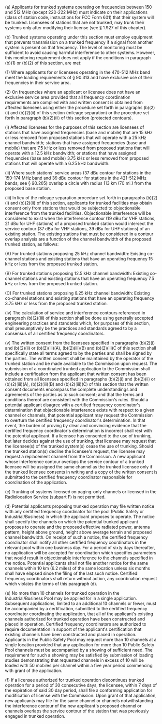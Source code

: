 (a) Applicants for trunked systems operating on frequencies between 150 and 512 MHz (except 220-222 MHz) must indicate on their applications (class of station code, instructions for FCC Form 601) that their system will be trunked. Licensees of stations that are not trunked, may trunk their systems only after modifying their license (see § 1.927 of this chapter).

(b) Trunked systems operating under this section must employ equipment that prevents transmission on a trunked frequency if a signal from another system is present on that frequency. The level of monitoring must be sufficient to avoid causing harmful interference to other systems. However, this monitoring requirement does not apply if the conditions in paragraph (b)(1) or (b)(2) of this section, are met:

(1) Where applicants for or licensees operating in the 470-512 MHz band meet the loading requirements of § 90.313 and have exclusive use of their frequencies in their service area.

(2) On frequencies where an applicant or licensee does not have an exclusive service area provided that all frequency coordination requirements are complied with and written consent is obtained from affected licensees using either the procedure set forth in paragraphs (b)(2)(i) and (b)(2)(ii) of this section (mileage separation) or the procedure set forth in paragraph (b)(2)(iii) of this section (protected contours).

(i) Affected licensees for the purposes of this section are licensees of stations that have assigned frequencies (base and mobile) that are 15 kHz or less removed from proposed stations that will operate with a 25 kHz channel bandwidth; stations that have assigned frequencies (base and mobile) that are 7.5 kHz or less removed from proposed stations that will operate with a 12.5 kHz bandwidth; or stations that have assigned frequencies (base and mobile) 3.75 kHz or less removed from proposed stations that will operate with a 6.25 kHz bandwidth.

(ii) Where such stations' service areas (37 dBu contour for stations in the 150-174 MHz band and 39 dBu contour for stations in the 421-512 MHz bands; see § 90.205) overlap a circle with radius 113 km (70 mi.) from the proposed base station.

(iii) In lieu of the mileage separation procedure set forth in paragraphs (b)(2)(i) and (b)(2)(ii) of this section, applicants for trunked facilities may obtain consent only from stations that would be subjected to objectionable interference from the trunked facilities. Objectionable interference will be considered to exist when the interference contour (19 dBu for VHF stations, 21 dBu for UHF stations) of a proposed trunked station would intersect the service contour (37 dBu for VHF stations, 39 dBu for UHF stations) of an existing station. The existing stations that must be considered in a contour overlap analysis are a function of the channel bandwidth of the proposed trunked station, as follows:
              

(A) For trunked stations proposing 25 kHz channel bandwidth: Existing co-channel stations and existing stations that have an operating frequency 15 kHz or less from the proposed trunked station.

(B) For trunked stations proposing 12.5 kHz channel bandwidth: Existing co-channel stations and existing stations that have an operating frequency 7.5 kHz or less from the proposed trunked station.

(C) For trunked stations proposing 6.25 kHz channel bandwidth: Existing co-channel stations and existing stations that have an operating frequency 3.75 kHz or less from the proposed trunked station.

(iv) The calculation of service and interference contours referenced in paragraph (b)(2)(iii) of this section shall be done using generally accepted engineering practices and standards which, for purposes of this section, shall presumptively be the practices and standards agreed to by a consensus of all certified frequency coordinators.

(v) The written consent from the licensees specified in paragraphs (b)(2)(i) and (b)(2)(ii) or (b)(2)(iii)(A), (b)(2)(iii)(B) and (b)(2)(iii)C of this section shall specifically state all terms agreed to by the parties and shall be signed by the parties. The written consent shall be maintained by the operator of the trunked station and be made available to the Commission upon request. The submission of a coordinated trunked application to the Commission shall include a certification from the applicant that written consent has been obtained from all licensees specified in paragraphs (b)(2)(i) and (b)(2)(ii) or (b)(2)(iii)(A), (b)(2)(iii)(B) and (b)(2)(iii)(C) of this section that the written consent documents encompass the complete understandings and agreements of the parties as to such consent; and that the terms and conditions thereof are consistent with the Commission's rules. Should a potential applicant disagree with a certified frequency coordinator's determination that objectionable interference exists with respect to a given channel or channels, that potential applicant may request the Commission to overturn the certified frequency coordinator's determination. In that event, the burden of proving by clear and convincing evidence that the certified frequency coordinator's determination is incorrect shall rest with the potential applicant. If a licensee has consented to the use of trunking, but later decides against the use of trunking, that licensee may request that the licensee(s) of the trunked system(s) cease the use of trunking. Should the trunked station(s) decline the licensee's request, the licensee may request a replacement channel from the Commission. A new applicant whose interference contour overlaps the service contour of a trunked licensee will be assigned the same channel as the trunked licensee only if the trunked licensee consents in writing and a copy of the written consent is submitted to the certified frequency coordinator responsible for coordination of the application.

(c) Trunking of systems licensed on paging-only channels or licensed in the Radiolocation Service (subpart F) is not permitted.

(d) Potential applicants proposing trunked operation may file written notice with any certified frequency coordinator for the pool (Public Safety or Industrial/Business) in which the applicant proposes to operate. The notice shall specify the channels on which the potential trunked applicant proposes to operate and the proposed effective radiated power, antenna pattern, height above ground, height above average terrain and proposed channel bandwidth. On receipt of such a notice, the certified frequency coordinator shall notify all other certified frequency coordinators in the relevant pool within one business day. For a period of sixty days thereafter, no application will be accepted for coordination which specifies parameters that would result in objectionable interference to the channels specified in the notice. Potential applicants shall not file another notice for the same channels within 10 km (6.2 miles) of the same location unless six months shall have elapsed since the filing of the last such notice. Certified frequency coordinators shall return without action, any coordination request which violates the terms of this paragraph (d).
              

(e) No more than 10 channels for trunked operation in the Industrial/Business Pool may be applied for in a single application. Subsequent applications, limited to an additional 10 channels or fewer, must be accompanied by a certification, submitted to the certified frequency coordinator coordinating the application, that all of the applicant's existing channels authorized for trunked operation have been constructed and placed in operation. Certified frequency coordinators are authorized to require documentation in support of the applicant's certification that existing channels have been constructed and placed in operation. Applicants in the Public Safety Pool may request more than 10 channels at a single location provided that any application for more than 10 Public Safety Pool channels must be accompanied by a showing of sufficient need. The requirement for such a showing may be satisfied by submission of loading studies demonstrating that requested channels in excess of 10 will be loaded with 50 mobiles per channel within a five year period commencing with grant of the application.

(f) If a licensee authorized for trunked operation discontinues trunked operation for a period of 30 consecutive days, the licensee, within 7 days of the expiration of said 30 day period, shall file a conforming application for modification of license with the Commission. Upon grant of that application, new applicants may file for the same channel or channels notwithstanding the interference contour of the new applicant's proposed channel or channels overlaps the service contour of the station that was previously engaged in trunked operation.

